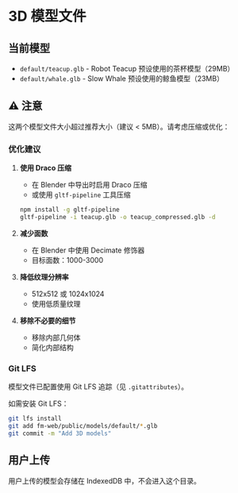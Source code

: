 # 3D 模型文件

## 当前模型

- `default/teacup.glb` - Robot Teacup 预设使用的茶杯模型（29MB）
- `default/whale.glb` - Slow Whale 预设使用的鲸鱼模型（23MB）

## ⚠️ 注意

这两个模型文件大小超过推荐大小（建议 < 5MB）。请考虑压缩或优化：

### 优化建议

1. **使用 Draco 压缩**
   - 在 Blender 中导出时启用 Draco 压缩
   - 或使用 `gltf-pipeline` 工具压缩
   ```bash
   npm install -g gltf-pipeline
   gltf-pipeline -i teacup.glb -o teacup_compressed.glb -d
   ```

2. **减少面数**
   - 在 Blender 中使用 Decimate 修饰器
   - 目标面数：1000-3000

3. **降低纹理分辨率**
   - 512x512 或 1024x1024
   - 使用低质量纹理

4. **移除不必要的细节**
   - 移除内部几何体
   - 简化内部结构

### Git LFS

模型文件已配置使用 Git LFS 追踪（见 `.gitattributes`）。

如需安装 Git LFS：
```bash
git lfs install
git add fm-web/public/models/default/*.glb
git commit -m "Add 3D models"
```

## 用户上传

用户上传的模型会存储在 IndexedDB 中，不会进入这个目录。

